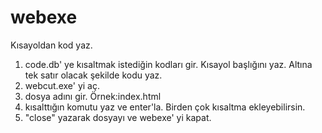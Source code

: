 # webexe
Kısayoldan kod yaz.

1) code.db' ye kısaltmak istediğin kodları gir.
   Kısayol başlığını yaz.
   Altına tek satır olacak şekilde kodu yaz.
2) webcut.exe' yi aç.
3) dosya adını gir. Örnek:index.html
3) kısalttığın komutu yaz ve enter'la.
   Birden çok kısaltma ekleyebilirsin.
4) "close" yazarak dosyayı ve webexe' yi kapat.
 



